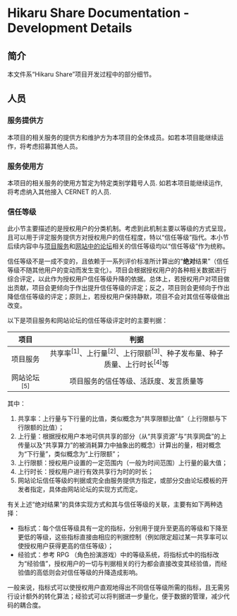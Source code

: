 # Hikaru Share Documentation - Development Details

## 简介

本文件系“Hikaru Share”项目开发过程中的部分细节。

## 人员

### 服务提供方

本项目的相关服务的提供方和维护方为本项目的全体成员。如若本项目能继续运作，将考虑招募其他人员。

### 服务使用方

本项目的相关服务的使用方暂定为特定类别学籍号人员. 如若本项目能继续运作, 将考虑纳入其他接入 CERNET 的人员.

### 信任等级

此小节主要描述的是授权用户的分类机制。考虑到此机制主要以等级的方式呈现，且可以用于评定服务提供方对授权用户的信任程度，特以“信任等级”指代。本小节后续内容中与[项目服务](/goals.md#服务)和[网站中的论坛](/goals.md#网站和数据库)相关的信任等级均以“信任等级”作为统称。

信任等级不是一成不变的，且依赖于一系列评价标准所计算出的“**绝对**结果”（信任等级不随其他用户的变动而发生变化）。项目会根据授权用户的各种相关数据进行综合评定，以此作为授权用户信任等级升降的依据。总体上，若授权用户对项目做出贡献，项目会更倾向于作出提升信任等级的评定；反之，项目则会更倾向于作出降低信任等级的评定；原则上，若授权用户保持静默，项目不会对其信任等级做出改变。

以下是项目服务和网站论坛的信任等级评定时的主要判据：

| 项目 | 判据 |
| :-: | :-: |
| 项目服务 | 共享率<sup>\[1\]</sup>、上行量<sup>\[2\]</sup>、上行限额<sup>\[3\]</sup>、种子发布量、种子质量、上行时长<sup>\[4\]</sup>等 |
| 网站论坛<sup>\[5\]</sup> | 项目服务的信任等级、活跃度、发言质量等 |

其中：

1. 共享率：上行量与下行量的比值，类似概念为“共享限额比值”（上行限额与下行限额的比值）；
2. 上行量：根据授权用户本地可供共享的部分（从“共享资源”与“共享网盘”的上传量以及“共享算力”的被消耗算力中抽象出的概念）计算出的量，相对概念为“下行量”，类似概念为“上行限额”；
3. 上行限额：授权用户设置的一定范围内（一般为时间范围）上行量的最大值；
4. 上行时长：授权用户进行有效共享行为时的时长；
5. 网站论坛信任等级的判据或完全由服务提供方指定，或部分交由论坛模板的开发者指定，具体由网站论坛的实现方式而定。

有关上述“绝对结果”的具体实现方式和其与信任等级的关联，主要有如下两种选择：

- 指标式：每个信任等级具有一定的指标，分别用于提升至更高的等级和下降至更低的等级，这些指标直接由相应的判据控制（例如限定超过某一共享率可以使授权用户获得更高的信任等级）；
- 经验式：参考 RPG （角色扮演游戏）中的等级系统，将指标式中的指标改为“经验值”，授权用户的一切与判据相关的行为都会直接改变其经验值，而经验值的高低则会对信任等级的升降造成影响。

一般来说，指标式可以使授权用户直观地得出不同信任等级所需的指标，且无需另行设计额外的转化算法；经验式可以将判据进一步量化，便于数据的管理，减少代码的耦合度。